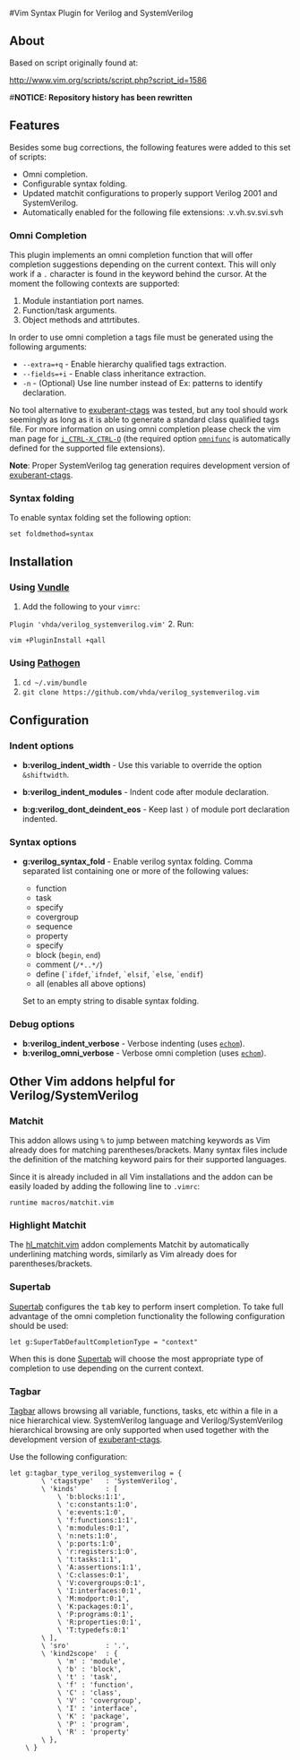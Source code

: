 #Vim Syntax Plugin for Verilog and SystemVerilog

## About

Based on script originally found at:

http://www.vim.org/scripts/script.php?script_id=1586

[comment]: <http://> "_ stop highlighting the underscore from the link above"

#__NOTICE: Repository history has been rewritten__

## Features

Besides some bug corrections, the following features were added to this set of scripts:

* Omni completion.
* Configurable syntax folding.
* Updated matchit configurations to properly support Verilog 2001 and SystemVerilog.
* Automatically enabled for the following file extensions: .v.vh.sv.svi.svh

### Omni Completion

This plugin implements an omni completion function that will offer completion
suggestions depending on the current context. This will only work if a `.`
character is found in the keyword behind the cursor. At the moment the following
contexts are supported:

1. Module instantiation port names.
2. Function/task arguments.
3. Object methods and attrtibutes.

In order to use omni completion a tags file must be generated using the
following arguments:

* `--extra=+q` - Enable hierarchy qualified tags extraction.
* `--fields=+i` - Enable class inheritance extraction.
* `-n` - (Optional) Use line number instead of Ex: patterns to identify
  declaration.

No tool alternative to [exuberant-ctags][e] was tested, but any tool should work
seemingly as long as it is able to generate a standard class qualified tags file.
For more information on using omni completion please check the vim man page for
[`i_CTRL-X_CTRL-O`][vim-omni] (the required option [`omnifunc`][vim-omnifunc] is
automatically defined for the supported file extensions).

__Note__: Proper SystemVerilog tag generation requires development version of
[exuberant-ctags][c].

### Syntax folding

To enable syntax folding set the following option:

`set foldmethod=syntax`

## Installation

### Using [Vundle][v]

1. Add the following to your `vimrc`:

 `Plugin 'vhda/verilog_systemverilog.vim'`
2. Run:

 `vim +PluginInstall +qall`

### Using [Pathogen][p]

1. `cd ~/.vim/bundle`
2. `git clone https://github.com/vhda/verilog_systemverilog.vim`

## Configuration

### Indent options

* __b:verilog\_indent\_width__ - Use this variable to override the option `&shiftwidth`.

* __b:verilog\_indent\_modules__ - Indent code after module declaration.

* __b:g:verilog\_dont\_deindent\_eos__ - Keep last `)` of module port declaration indented.

### Syntax options

* __g:verilog\_syntax\_fold__ - Enable verilog syntax folding.
  Comma separated list containing one or more of the following values:
  * function
  * task
  * specify
  * covergroup
  * sequence
  * property
  * specify
  * block (`begin`, `end`)
  * comment (`/*..*/`)
  * define (`` `ifdef ``,`` `ifndef ``, `` `elsif ``, `` `else ``, `` `endif ``)
  * all (enables all above options)

  Set to an empty string to disable syntax folding.

### Debug options

* __b:verilog\_indent\_verbose__ - Verbose indenting (uses [`echom`][vim-echom]).
* __b:verilog\_omni\_verbose__ - Verbose omni completion (uses [`echom`][vim-echom]).

## Other Vim addons helpful for Verilog/SystemVerilog

### Matchit

This addon allows using `%` to jump between matching keywords as Vim already
does for matching parentheses/brackets. Many syntax files include the definition
of the matching keyword pairs for their supported languages.

Since it is already included in all Vim installations and the addon can be
easily loaded by adding the following line to `.vimrc`:

```
runtime macros/matchit.vim
```

### Highlight Matchit

The [hl_matchit.vim][hl_matchit] addon complements Matchit by automatically
underlining matching words, similarly as Vim already does for
parentheses/brackets.

### Supertab

[Supertab][supertab] configures the <kbd>tab</kbd> key to perform insert
completion. To take full advantage of the omni completion functionality the
following configuration should be used:

`let g:SuperTabDefaultCompletionType = "context"`

When this is done [Supertab][supertab] will choose the most appropriate type of
completion to use depending on the current context.

### Tagbar

[Tagbar][t] allows browsing all variable, functions, tasks, etc within a file in
a nice hierarchical view. SystemVerilog language and Verilog/SystemVerilog
hierarchical browsing are only supported when used together with the development
version of [exuberant-ctags][c].

Use the following configuration:

```
let g:tagbar_type_verilog_systemverilog = {
        \ 'ctagstype'   : 'SystemVerilog',
        \ 'kinds'       : [
            \ 'b:blocks:1:1',
            \ 'c:constants:1:0',
            \ 'e:events:1:0',
            \ 'f:functions:1:1',
            \ 'm:modules:0:1',
            \ 'n:nets:1:0',
            \ 'p:ports:1:0',
            \ 'r:registers:1:0',
            \ 't:tasks:1:1',
            \ 'A:assertions:1:1',
            \ 'C:classes:0:1',
            \ 'V:covergroups:0:1',
            \ 'I:interfaces:0:1',
            \ 'M:modport:0:1',
            \ 'K:packages:0:1',
            \ 'P:programs:0:1',
            \ 'R:properties:0:1',
            \ 'T:typedefs:0:1'
        \ ],
        \ 'sro'         : '.',
        \ 'kind2scope'  : {
            \ 'm' : 'module',
            \ 'b' : 'block',
            \ 't' : 'task',
            \ 'f' : 'function',
            \ 'C' : 'class',
            \ 'V' : 'covergroup',
            \ 'I' : 'interface',
            \ 'K' : 'package',
            \ 'P' : 'program',
            \ 'R' : 'property'
        \ },
    \ }
```


[c]: https://github.com/exuberant-ctags/ctags
[p]: https://github.com/tpope/vim-pathogen
[v]: https://github.com/gmarik/vundle
[e]: http://ctags.sourceforge.net/
[t]: http://majutsushi.github.io/tagbar/
[hl_matchit]:   https://github.com/vimtaku/hl_matchit.vim
[supertab]:     https://github.com/ervandew/supertab
[vim-omni]:     http://vimdoc.sourceforge.net/htmldoc/insert.html#i_CTRL-X_CTRL-O
[vim-omnifunc]: http://vimdoc.sourceforge.net/htmldoc/options.html#'omnifunc'
[vim-echom]:    http://vimdoc.sourceforge.net/htmldoc/eval.html#:echom


<!-- Other links:
https://github.com/nachumk/systemverilog.vim
-->
